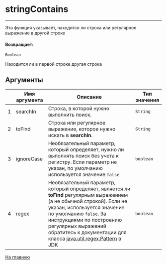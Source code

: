 # stringContains

---

Эта функция указывает, находится ли строка или регулярное выражение в другой строке

#### Возвращает:

`Boolean`

Находится ли в первой строке другая строка

## Аргументы

|  | Имя аргумента | Описание | Тип значения |
| --- | --- | --- | --- |
| 1 | searchIn | Строка, в которой нужно выполнить поиск. | `String` |
| 2 | toFind | Строка или регулярное выражение, которое нужно искать в **searchIn**. | `String` |
| 3 | ignoreCase | Необязательный параметр, который определяет, нужно ли выполнять поиск без учета к регистру. Если параметр не указан, по умолчанию используется значение `false` | `boolean` |
| 4 | regex | Необязательный параметр, который определяет, является ли **toFind** регулярным выражением (а не обычной строкой). Если не указан, используется значение по умолчанию `false`. За инструкциями по построению регулярных выражений обратитесь к документации для класса [java.util.regex.Pattern](http://docs.oracle.com/javase/7/docs/api/java/util/regex/Pattern.html) в JDK | `boolean` |



[На главную](./ecmfunctions/)